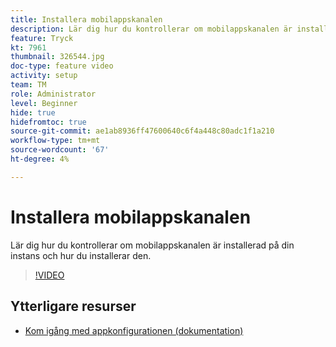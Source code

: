 ```yaml
---
title: Installera mobilappskanalen
description: Lär dig hur du kontrollerar om mobilappskanalen är installerad på din instans och hur du installerar den.
feature: Tryck
kt: 7961
thumbnail: 326544.jpg
doc-type: feature video
activity: setup
team: TM
role: Administrator
level: Beginner
hide: true
hidefromtoc: true
source-git-commit: ae1ab8936ff47600640c6f4a448c80adc1f1a210
workflow-type: tm+mt
source-wordcount: '67'
ht-degree: 4%

---
```


# Installera mobilappskanalen

Lär dig hur du kontrollerar om mobilappskanalen är installerad på din instans och hur du installerar den.

>[!VIDEO](https://video.tv.adobe.com/v/326544?quality=12)

## Ytterligare resurser

* [Kom igång med appkonfigurationen (dokumentation)](https://experienceleague.adobe.com/docs/campaign-classic/using/sending-messages/sending-push-notifications/configure-the-mobile-app/get-started-app-config.html)
